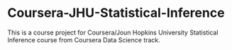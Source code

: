 # Coursera-JHU-Statistical-Inference
This is a course project for Coursera/Joun Hopkins University Statistical Inference course from Coursera Data Science track.
